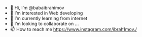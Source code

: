 - 👋 Hi, I’m @babaibrahimov
- 👀 I’m interested in Web developing
- 🌱 I’m currently learning from internet
- 💞️ I’m looking to collaborate on ...
- 📫 How to reach me https://www.instagram.com/ibrah1mov./

<!---
babaibrahimov/babaibrahimov is a ✨ special ✨ repository because its `README.md` (this file) appears on your GitHub profile.
You can click the Preview link to take a look at your changes.
--->
